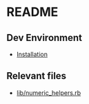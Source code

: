 # README

## Dev Environment

  - [Installation](INSTALL.md)

## Relevant files

  - [lib/numeric_helpers.rb](lib/numeric_helpers.rb)
